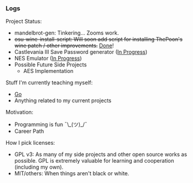 ### Logs

Project Status:
- mandelbrot-gen: Tinkering... Zooms work.
- ~~osu-wine-install-script: Will soon add script for installing ThePoon's wine patch / other improvements.~~ [Done](https://github.com/mrniceguy127/osu-wine-install-script)!
- Castlevania III Save Password generator ([In Progress](https://github.com/mrniceguy127/castlevania-iii-password-save-gen-c-sharp))
- NES Emulator ([In Progress](https://github.com/mrniceguy127/nes-emu))
- Possible Future Side Projects
  - AES Implementation

Stuff I'm currently teaching myself:
- [Go](https://www.amazon.com/Programming-Language-Addison-Wesley-Professional-Computing/dp/0134190440/ref=sr_1_9?dchild=1&keywords=golang&qid=1635724747&sr=8-9)
- Anything related to my current projects

Motivation:
- Programming is fun ¯\\\_(ツ)\_/¯
- Career Path

How I pick licenses:
- GPL v3: As many of my side projects and other open source works as possible. GPL is extremely valuable for learning and cooperation (including my own).
- MIT/others: When things aren't black or white.
